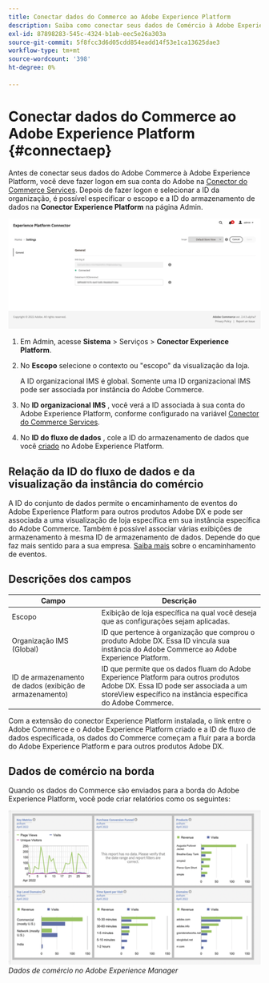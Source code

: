 ```yaml
---
title: Conectar dados do Commerce ao Adobe Experience Platform
description: Saiba como conectar seus dados de Comércio à Adobe Experience Platform.
exl-id: 87898283-545c-4324-b1ab-eec5e26a303a
source-git-commit: 5f8fcc3d6d05cdd854eadd14f53e1ca13625dae3
workflow-type: tm+mt
source-wordcount: '398'
ht-degree: 0%

---
```


# Conectar dados do Commerce ao Adobe Experience Platform {#connectaep}

Antes de conectar seus dados do Adobe Commerce à Adobe Experience Platform, você deve fazer logon em sua conta do Adobe na [Conector do Commerce Services](../landing/saas.md#organizationid). Depois de fazer logon e selecionar a ID da organização, é possível especificar o escopo e a ID do armazenamento de dados na **Conector Experience Platform** na página Admin.

![Configuração do conector Experience Platform](assets/epc-config.png)

1. Em Admin, acesse **Sistema** > Serviços > **Conector Experience Platform**.

1. No **Escopo** selecione o contexto ou &quot;escopo&quot; da visualização da loja.

   A ID organizacional IMS é global. Somente uma ID organizacional IMS pode ser associada por instância do Adobe Commerce.

1. No **ID organizacional IMS** , você verá a ID associada à sua conta do Adobe Experience Platform, conforme configurado na variável [Conector do Commerce Services](../landing/saas.md#organizationid).

1. No **ID do fluxo de dados** , cole a ID do armazenamento de dados que você [criado](https://experienceleague.adobe.com/docs/experience-platform/edge/datastreams/overview.html) no Adobe Experience Platform.

## Relação da ID do fluxo de dados e da visualização da instância do comércio

A ID do conjunto de dados permite o encaminhamento de eventos do Adobe Experience Platform para outros produtos Adobe DX e pode ser associada a uma visualização de loja específica em sua instância específica do Adobe Commerce. Também é possível associar várias exibições de armazenamento à mesma ID de armazenamento de dados. Depende do que faz mais sentido para a sua empresa. [Saiba mais](https://experienceleague.adobe.com/docs/experience-platform/edge/datastreams/overview.html?lang=en#event-forwarding-settings) sobre o encaminhamento de eventos.

## Descrições dos campos

| Campo | Descrição |
|--- |--- |
| Escopo | Exibição de loja específica na qual você deseja que as configurações sejam aplicadas. |
| Organização IMS (Global) | ID que pertence à organização que comprou o produto Adobe DX. Essa ID vincula sua instância do Adobe Commerce ao Adobe Experience Platform. |
| ID de armazenamento de dados (exibição de armazenamento) | ID que permite que os dados fluam do Adobe Experience Platform para outros produtos Adobe DX. Essa ID pode ser associada a um storeView específico na instância específica do Adobe Commerce. |

Com a extensão do conector Experience Platform instalada, o link entre o Adobe Commerce e o Adobe Experience Platform criado e a ID de fluxo de dados especificada, os dados do Commerce começam a fluir para a borda do Adobe Experience Platform e para outros produtos Adobe DX.

## Dados de comércio na borda

Quando os dados do Commerce são enviados para a borda do Adobe Experience Platform, você pode criar relatórios como os seguintes:

![Dados de comércio no Adobe Experience Manager](assets/aem-data-1.png)
_Dados de comércio no Adobe Experience Manager_
